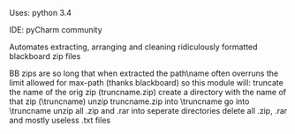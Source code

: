 Uses: python 3.4

IDE:  pyCharm community

Automates extracting, arranging and cleaning ridiculously formatted blackboard zip files

BB zips are so long that when extracted the path\name often overruns the limit allowed for max-path (thanks blackboard)
so this module will:
  truncate the name of the orig zip (truncname.zip)
  create a directory with the name of that zip (\truncname)
  unzip truncname.zip into \truncname
  go into \truncname
  unzip all .zip and .rar into seperate directories
  delete all .zip, .rar and mostly useless .txt files 
